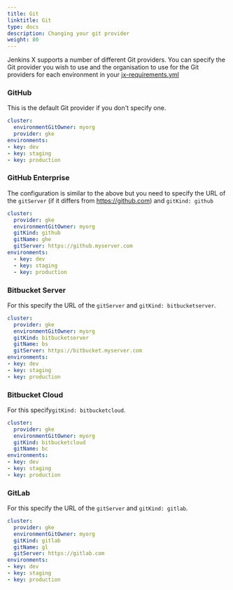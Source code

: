 ```yaml
---
title: Git
linktitle: Git
type: docs
description: Changing your git provider
weight: 80
---
```



Jenkins X supports a number of different Git providers. You can specify the Git provider you wish to use and the organisation to use for the Git providers for each environment in your [jx-requirements.yml](https://github.com/jenkins-x/jx-api/blob/master/docs/config.md#requirements)

### GitHub

This is the default Git provider if you don't specify one.

```yaml
cluster:
  environmentGitOwner: myorg
  provider: gke
environments:
- key: dev
- key: staging
- key: production
```

### GitHub Enterprise

The configuration is similar to the above but you need to specify the URL of the `gitServer` (if it differs from <https://github.com>) and `gitKind: github`

```yaml
cluster:
  provider: gke
  environmentGitOwner: myorg
  gitKind: github
  gitName: ghe
  gitServer: https://github.myserver.com
environments:
  - key: dev
  - key: staging
  - key: production
```

### Bitbucket Server

For this specify the URL of the `gitServer` and `gitKind: bitbucketserver`.

```yaml
cluster:
  provider: gke
  environmentGitOwner: myorg
  gitKind: bitbucketserver
  gitName: bs
  gitServer: https://bitbucket.myserver.com
environments:
- key: dev
- key: staging
- key: production
```

### Bitbucket Cloud

For this specify`gitKind: bitbucketcloud`.

```yaml
cluster:
  provider: gke
  environmentGitOwner: myorg
  gitKind: bitbucketcloud
  gitName: bc
environments:
- key: dev
- key: staging
- key: production
```

### GitLab

For this specify the URL of the `gitServer` and `gitKind: gitlab`.

```yaml
cluster:
  provider: gke
  environmentGitOwner: myorg
  gitKind: gitlab
  gitName: gl
  gitServer: https://gitlab.com
environments:
- key: dev
- key: staging
- key: production
```
